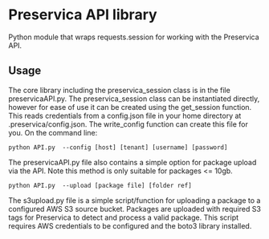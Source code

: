 # Preservica API library

Python module that wraps requests.session for working with the Preservica API.

## Usage
The core library including the preservica_session class is in the file
preservicaAPI.py. The preservica_session class can be instantiated directly,
however for ease of use it can be created using the get_session function.
This reads credentials from a config.json file in your home directory at
.preservica/config.json. The write_config function can create this file for you.
On the command line:
```
python API.py  --config [host] [tenant] [username] [password]
```
The preservicaAPI.py file also contains a simple option for package upload via
the API. Note this method is only suitable for packages <= 10gb.
```
python API.py  --upload [package file] [folder ref]
```
The s3upload.py file is a simple script/function for uploading a package to
a configured AWS S3 source bucket. Packages are uploaded with required S3 tags
for Preservica to detect and process a valid package. This script requires
AWS credentials to be configured and the boto3 library installed.
